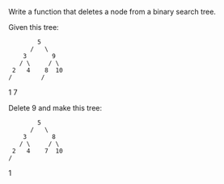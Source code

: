 Write a function that deletes a node from a binary search tree.


Given this tree:

            5
          /   \
        3       9
       / \     / \
     2   4    8  10
    /        /
   1        7

Delete 9 and make this tree:

            5
          /   \
        3       8
       / \     / \
     2   4    7  10
    /
   1